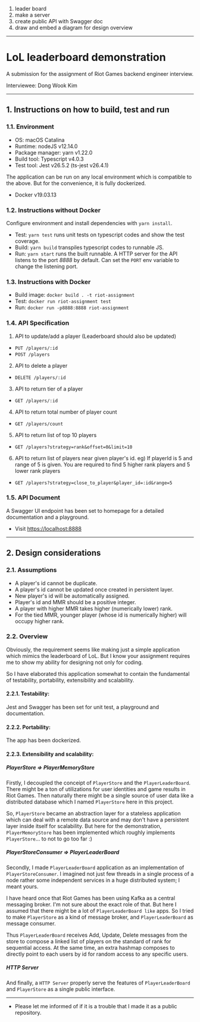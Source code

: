1. leader board
2. make a server
3. create public API with Swagger doc
5. draw and embed a diagram for design overview 

---


# LoL leaderboard demonstration

A submission for the assignment of Riot Games backend engineer interview.

Interviewee: Dong Wook Kim 


---


## 1. Instructions on how to build, test and run

### 1.1. Environment

- OS: macOS Catalina
- Runtime: nodeJS v12.14.0
- Package manager: yarn v1.22.0
- Build tool: Typescript v4.0.3
- Test tool: Jest v26.5.2 (ts-jest v26.4.1)

The application can be run on any local environment which is compatible to the above.
But for the convenience, it is fully dockerized.

- Docker v19.03.13



### 1.2. Instructions without Docker
Configure environment and install dependencies with `yarn install`. 

- Test:  `yarn test` runs unit tests on typescript codes and show the test coverage.
- Build: `yarn build` transpiles typescript codes to runnable JS.
- Run:   `yarn start` runs the built runnable. A HTTP server for the API listens to
          the port *8888* by default. Can set the `PORT` env variable to change the listening port.



### 1.3. Instructions with Docker

- Build image: `docker build . -t riot-assignment`
- Test:        `docker run riot-assignment test`
- Run:         `docker run -p8888:8888 riot-assignment`



### 1.4. API Specification

1. API to update/add a player (Leaderboard should also be updated)
- `PUT /players/:id`
- `POST /players`

2. API to delete a player
- `DELETE /players/:id`

3. API to return tier of a player
- `GET /players/:id`

4. API to return total number of player count
- `GET /players/count`

5. API to return list of top 10 players
- `GET /players?strategy=rank&offset=0&limit=10`

6. API to return list of players near given player's id. eg) If playerId is 5 and range of 5 is given.
   You are required to find 5 higher rank players and 5 lower rank players
- `GET /players?strategy=close_to_player&player_id=:id&range=5`


### 1.5. API Document

A Swagger UI endpoint has been set to homepage for a detailed documentation and a playground.

- Visit [https://localhost:8888](https://localhost:8888)

---


## 2. Design considerations

### 2.1. Assumptions
- A player's id cannot be duplicate.
- A player's id cannot be updated once created in persistent layer.
- New player's id will be automatically assigned.
- Player's id and MMR should be a positive integer.
- A player with higher MMR takes higher (numerically lower) rank.
- For the tied MMR, younger player (whose id is numerically higher) will occupy higher rank.

### 2.2. Overview

Obviously, the requirement seems like making just a simple application which mimics the leaderboard of LoL.
But I know your assignment requires me to show my ability for designing not only for coding.

So I have elaborated this application somewhat to contain the fundamental of testability, portability,
extensibility and scalability.


#### 2.2.1. Testability:

Jest and Swagger has been set for unit test, a playground and documentation.


#### 2.2.2. Portability:
 
The app has been dockerized.


#### 2.2.3. Extensibility and scalability:


##### PlayerStore => PlayerMemoryStore

Firstly, I decoupled the conceipt of `PlayerStore` and the `PlayerLeaderBoard`. There might be a ton of utilizations
for user identities and game results in Riot Games. Then naturally there might be a single source of user data
like a distributed database which I named `PlayerStore` here in this project.

So, `PlayerStore` became an abstraction layer for a stateless application which can deal with a remote data
source and may don't have a persistent layer inside itself for scalability. But here for the demonstration,
`PlayerMemoryStore` has been implemented which roughly implements `PlayerStore`... to not to go too far :)

##### PlayerStoreConsumer => PlayerLeaderBoard

Secondly, I made `PlayerLeaderBoard` application as an implementation of `PlayerStoreConsumer`. I imagined
not just few threads in a single process of a node rather some independent services in a huge distributed
system; I meant yours.

I have heard once that Riot Games has been using Kafka as a central messaging broker. I'm not sure about
the exact role of that. But here I assumed that there might be a lot of `PlayerLeaderBoard like` apps.
So I tried to make `PlayerStore` as a kind of message broker, and `PlayerLeaderBoard` as message consumer.

Thus `PlayerLeaderBoard` receives Add, Update, Delete messages from the store to compose a linked list of players
on the standard of rank for sequential access. At the same time, an extra hashmap composes to directly point
to each users by id for random access to any specific users.

##### HTTP Server

And finally, a `HTTP Server` properly serve the features of `PlayerLeaderBoard` and `PlayerStore` as a single public interface.

---

* Please let me informed of if it is a trouble that I made it as a public repository.